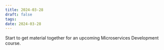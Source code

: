 ```yaml
---
title: 2024-03-28
draft: false
tags: 
date: 2024-03-28
---
```

Start to get material together for an upcoming Microservices Development course.